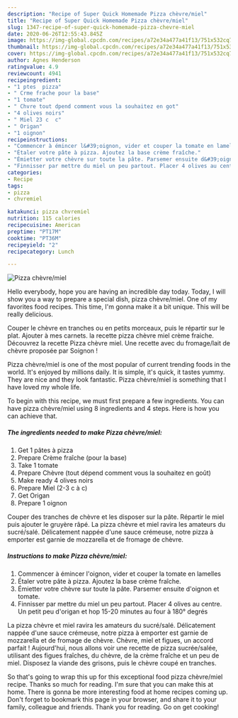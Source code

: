 ```yaml
---
description: "Recipe of Super Quick Homemade Pizza chèvre/miel"
title: "Recipe of Super Quick Homemade Pizza chèvre/miel"
slug: 1347-recipe-of-super-quick-homemade-pizza-chevre-miel
date: 2020-06-26T12:55:43.845Z
image: https://img-global.cpcdn.com/recipes/a72e34a477a41f13/751x532cq70/pizza-chevremiel-photo-principale-de-la-recette.jpg
thumbnail: https://img-global.cpcdn.com/recipes/a72e34a477a41f13/751x532cq70/pizza-chevremiel-photo-principale-de-la-recette.jpg
cover: https://img-global.cpcdn.com/recipes/a72e34a477a41f13/751x532cq70/pizza-chevremiel-photo-principale-de-la-recette.jpg
author: Agnes Henderson
ratingvalue: 4.9
reviewcount: 4941
recipeingredient:
- "1 ptes  pizza"
- " Crme frache pour la base"
- "1 tomate"
- " Chvre tout dpend comment vous la souhaitez en got"
- "4 olives noirs"
- " Miel 23 c  c"
- " Origan"
- "1 oignon"
recipeinstructions:
- "Commencer à émincer l&#39;oignon, vider et couper la tomate en lamelles"
- "Étaler votre pâte à pizza. Ajoutez la base crème fraîche."
- "Émietter votre chèvre sur toute la pâte. Parsemer ensuite d&#39;oignon et tomate."
- "Finnisser par mettre du miel un peu partout. Placer 4 olives au centre. Un petit peu d&#39;origan et hop 15-20 minutes au four à 180° degrés"
categories:
- Recipe
tags:
- pizza
- chvremiel

katakunci: pizza chvremiel 
nutrition: 115 calories
recipecuisine: American
preptime: "PT17M"
cooktime: "PT36M"
recipeyield: "2"
recipecategory: Lunch

---
```



![Pizza chèvre/miel](https://img-global.cpcdn.com/recipes/a72e34a477a41f13/751x532cq70/pizza-chevremiel-photo-principale-de-la-recette.jpg)

Hello everybody, hope you are having an incredible day today. Today, I will show you a way to prepare a special dish, pizza chèvre/miel. One of my favorites food recipes. This time, I'm gonna make it a bit unique. This will be really delicious.

Couper le chèvre en tranches ou en petits morceaux, puis le répartir sur le plat. Ajouter à mes carnets. la recette pizza chèvre miel crème fraiche. Découvrez la recette Pizza chèvre miel. Une recette avec du fromage/lait de chèvre proposée par Soignon !

Pizza chèvre/miel is one of the most popular of current trending foods in the world. It's enjoyed by millions daily. It is simple, it's quick, it tastes yummy. They are nice and they look fantastic. Pizza chèvre/miel is something that I have loved my whole life.


To begin with this recipe, we must first prepare a few ingredients. You can have pizza chèvre/miel using 8 ingredients and 4 steps. Here is how you can achieve that.

<!--inarticleads1-->

##### The ingredients needed to make Pizza chèvre/miel:

1. Get 1 pâtes à pizza
1. Prepare  Crème fraîche (pour la base)
1. Take 1 tomate
1. Prepare  Chèvre (tout dépend comment vous la souhaitez en goût)
1. Make ready 4 olives noirs
1. Prepare  Miel (2-3 c à c)
1. Get  Origan
1. Prepare 1 oignon


Couper des tranches de chèvre et les disposer sur la pâte. Répartir le miel puis ajouter le gruyère râpé. La pizza chèvre et miel ravira les amateurs du sucré/salé. Délicatement nappée d&#39;une sauce crémeuse, notre pizza à emporter est garnie de mozzarella et de fromage de chèvre. 

<!--inarticleads2-->

##### Instructions to make Pizza chèvre/miel:

1. Commencer à émincer l&#39;oignon, vider et couper la tomate en lamelles
1. Étaler votre pâte à pizza. Ajoutez la base crème fraîche.
1. Émietter votre chèvre sur toute la pâte. Parsemer ensuite d&#39;oignon et tomate.
1. Finnisser par mettre du miel un peu partout. Placer 4 olives au centre. Un petit peu d&#39;origan et hop 15-20 minutes au four à 180° degrés


La pizza chèvre et miel ravira les amateurs du sucré/salé. Délicatement nappée d&#39;une sauce crémeuse, notre pizza à emporter est garnie de mozzarella et de fromage de chèvre. Chèvre, miel et figues, un accord parfait ! Aujourd&#39;hui, nous allons voir une recette de pizza sucrée/salée, utilisant des figues fraîches, du chèvre, de la crème fraîche et un peu de miel. Disposez la viande des grisons, puis le chèvre coupé en tranches. 

So that's going to wrap this up for this exceptional food pizza chèvre/miel recipe. Thanks so much for reading. I'm sure that you can make this at home. There is gonna be more interesting food at home recipes coming up. Don't forget to bookmark this page in your browser, and share it to your family, colleague and friends. Thank you for reading. Go on get cooking!
